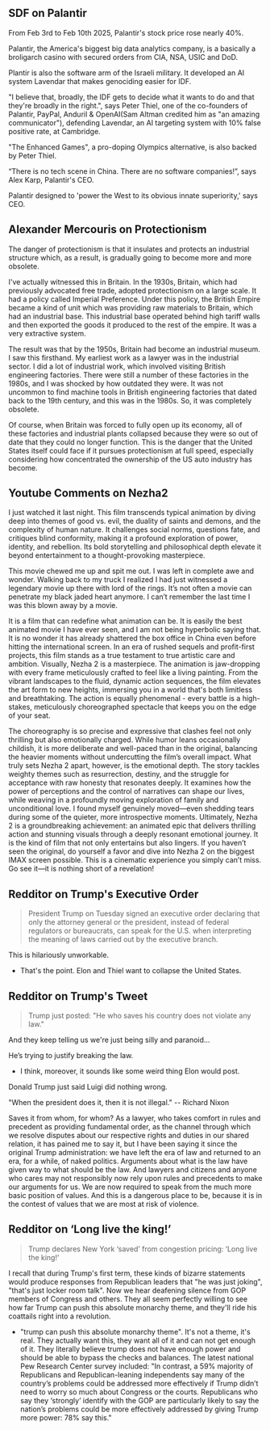 ## SDF on Palantir 
From Feb 3rd to Feb 10th 2025, Palantir's stock price rose nearly 40%.

Palantir, the America's biggest big data analytics company, is a basically a broligarch casino with secured orders from CIA, NSA, USIC and DoD.

Plantir is also the software arm of the Israeli military. It developed an AI system Lavendar that makes genociding easier for IDF. 

"I believe that, broadly, the IDF gets to decide what it wants to do and that they're broadly in the right.", says Peter Thiel, one of the co-founders of Palantir, PayPal, Anduril & OpenAI(Sam Altman credited him as "an amazing communicator"), defending Lavendar, an AI targeting system with 10% false positive rate, at Cambridge.

"The Enhanced Games", a pro-doping Olympics alternative, is also backed by Peter Thiel.

“There is no tech scene in China. There are no software companies!”, says Alex Karp, Palantir's CEO.

Palantir designed to 'power the West to its obvious innate superiority,' says CEO.


## Alexander Mercouris on Protectionism
The danger of protectionism is that it insulates and protects an industrial structure which, as a result, is gradually going to become more and more obsolete.

I've actually witnessed this in Britain. In the 1930s, Britain, which had previously advocated free trade, adopted protectionism on a large scale. It had a policy called Imperial Preference. Under this policy, the British Empire became a kind of unit which was providing raw materials to Britain, which had an industrial base. This industrial base operated behind high tariff walls and then exported the goods it produced to the rest of the empire. It was a very extractive system.

The result was that by the 1950s, Britain had become an industrial museum. I saw this firsthand. My earliest work as a lawyer was in the industrial sector. I did a lot of industrial work, which involved visiting British engineering factories. There were still a number of these factories in the 1980s, and I was shocked by how outdated they were. It was not uncommon to find machine tools in British engineering factories that dated back to the 19th century, and this was in the 1980s. So, it was completely obsolete.

Of course, when Britain was forced to fully open up its economy, all of these factories and industrial plants collapsed because they were so out of date that they could no longer function. This is the danger that the United States itself could face if it pursues protectionism at full speed, especially considering how concentrated the ownership of the US auto industry has become.

## Youtube Comments on Nezha2
I just watched it last night. This film transcends typical animation by diving deep into themes of good vs. evil, the duality of saints and demons, and the complexity of human nature. It challenges social norms, questions fate, and critiques blind conformity, making it a profound exploration of power, identity, and rebellion. Its bold storytelling and philosophical depth elevate it beyond entertainment to a thought-provoking masterpiece.

This movie chewed me up and spit me out. I was left in complete awe and wonder. Walking back to my truck I realized I had just witnessed a legendary movie up there with lord of the rings. It’s not often a movie can penetrate my black jaded heart anymore. I can’t remember the last time I was this blown away by a movie.

It is a film that can redefine what animation can be. It is easily the best animated movie I have ever seen, and I am not being hyperbolic saying that. It is no wonder it has already shattered the box office in China even before hitting the international screen. In an era of rushed sequels and profit-first projects, this film stands as a true testament to true artistic care and ambition. Visually, Nezha 2 is a masterpiece. The animation is jaw-dropping with every frame meticulously crafted to feel like a living painting. From the vibrant landscapes to the fluid, dynamic action sequences, the film elevates the art form to new heights, immersing you in a world that's both limitless and breathtaking. The action is equally phenomenal - every battle is a high-stakes, meticulously choreographed spectacle that keeps you on the edge of your seat.

The choreography is so precise and expressive that clashes feel not only thrilling but also emotionally charged. While humor leans occasionally childish, it is more deliberate and well-paced than in the original, balancing the heavier moments without undercutting the film’s overall impact. What truly sets Nezha 2 apart, however, is the emotional depth. The story tackles weighty themes such as resurrection, destiny, and the struggle for acceptance with raw honesty that resonates deeply. It examines how the power of perceptions and the control of narratives can shape our lives, while weaving in a profoundly moving exploration of family and unconditional love. I found myself genuinely moved—even shedding tears during some of the quieter, more introspective moments. Ultimately, Nezha 2 is a groundbreaking achievement: an animated epic that delivers thrilling action and stunning visuals through a deeply resonant emotional journey. It is the kind of film that not only entertains but also lingers. If you haven’t seen the original, do yourself a favor and dive into Nezha 2 on the biggest IMAX screen possible. This is a cinematic experience you simply can’t miss. Go see it—it is nothing short of a revelation!

## Redditor on Trump's Executive Order
> President Trump on Tuesday signed an executive order declaring that only the attorney general or the president, instead of federal regulators or bureaucrats, can speak for the U.S. when interpreting the meaning of laws carried out by the executive branch.

This is hilariously unworkable.
 - That's the point. Elon and Thiel want to collapse the United States.


## Redditor on Trump's Tweet
> Trump just posted: "He who saves his country does not violate any law."

And they keep telling us we're just being silly and paranoid...


He’s trying to justify breaking the law.
- I think, moreover, it sounds like some weird thing Elon would post.

Donald Trump just said Luigi did nothing wrong.

"When the president does it, then it is not illegal." -- Richard Nixon

Saves it from whom, for whom? As a lawyer, who takes comfort in rules and precedent as providing fundamental order, as the channel through which we resolve disputes about our respective rights and duties in our shared relation, it has pained me to say it, but I have been saying it since the original Trump administration: we have left the era of law and returned to an era, for a while, of naked politics. Arguments about what is the law have given way to what should be the law. And lawyers and citizens and anyone who cares may not responsibly now rely upon rules and precedents to make our arguments for us. We are now required to speak from the much more basic position of values. And this is a dangerous place to be, because it is in the contest of values that we are most at risk of violence.

## Redditor on ‘Long live the king!’
> Trump declares New York ‘saved’ from congestion pricing: ‘Long live the king!’

I recall that during Trump's first term, these kinds of bizarre statements would produce responses from Republican leaders that "he was just joking", "that's just locker room talk". Now we hear deafening silence from GOP members of Congress and others. They all seem perfectly willing to see how far Trump can push this absolute monarchy theme, and they'll ride his coattails right into a revolution.
- "trump can push this absolute monarchy theme". It's not a theme, it's real. They actually want this, they want all of it and can not get enough of it. They literally believe trump does not have enough power and should be able to bypass the checks and balances. The latest national Pew Research Center survey included: "In contrast, a 59% majority of Republicans and Republican-leaning independents say many of the country’s problems could be addressed more effectively if Trump didn’t need to worry so much about Congress or the courts. Republicans who say they ‘strongly’ identify with the GOP are particularly likely to say the nation’s problems could be more effectively addressed by giving Trump more power: 78% say this."

